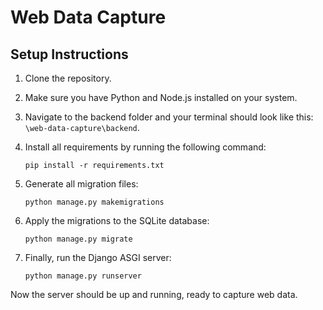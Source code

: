 # Web Data Capture

## Setup Instructions

1. Clone the repository.
2. Make sure you have Python and Node.js installed on your system.
3. Navigate to the backend folder and your terminal should look like this: `\web-data-capture\backend`.
4. Install all requirements by running the following command:
   
    ```
    pip install -r requirements.txt
    ```
6. Generate all migration files:
   
    ```
    python manage.py makemigrations
    ```
8. Apply the migrations to the SQLite database:
   
    ```
    python manage.py migrate
    ```
10. Finally, run the Django ASGI server:
    
    ```
    python manage.py runserver
    ```

Now the server should be up and running, ready to capture web data.
